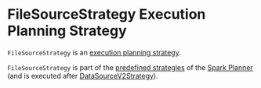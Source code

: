 # FileSourceStrategy Execution Planning Strategy

`FileSourceStrategy` is an [execution planning strategy](SparkStrategy.md).

`FileSourceStrategy` is part of the [predefined strategies](../SparkPlanner.md#strategies) of the [Spark Planner](../SparkPlanner.md) (and is executed after [DataSourceV2Strategy](DataSourceV2Strategy.md)).

<!---
## Review Me

that <<apply, plans scans over collections of files>> (possibly partitioned or bucketed).

```text
import org.apache.spark.sql.execution.datasources.FileSourceStrategy

// Enable INFO logging level to see the details of the strategy
val logger = FileSourceStrategy.getClass.getName.replace("$", "")
import org.apache.log4j.{Level, Logger}
Logger.getLogger(logger).setLevel(Level.INFO)

// Create a bucketed data source table
val tableName = "bucketed_4_id"
spark
  .range(100)
  .write
  .bucketBy(4, "id")
  .sortBy("id")
  .mode("overwrite")
  .saveAsTable(tableName)
val q = spark.table(tableName)
val plan = q.queryExecution.optimizedPlan

val executionPlan = FileSourceStrategy(plan).head

scala> println(executionPlan.numberedTreeString)
00 FileScan parquet default.bucketed_4_id[id#140L] Batched: true, Format: Parquet, Location: InMemoryFileIndex[file:/Users/jacek/dev/apps/spark-2.3.0-bin-hadoop2.7/spark-warehouse/bucketed_4..., PartitionFilters: [], PushedFilters: [], ReadSchema: struct<id:bigint>

import org.apache.spark.sql.execution.FileSourceScanExec
val scan = executionPlan.collectFirst { case fsse: FileSourceScanExec => fsse }.get

scala> :type scan
org.apache.spark.sql.execution.FileSourceScanExec
```

[[shouldPruneBuckets]]
`FileSourceScanExec` supports [Bucket Pruning](../bucketing.md#bucket-pruning) for [LogicalRelation](../logical-operators/LogicalRelation.md)s over [HadoopFsRelation](../connectors/HadoopFsRelation.md) with the [bucketing specification](../connectors/HadoopFsRelation.md#bucketSpec) with the following:

1. There is exactly one bucketing column
1. The number of buckets is greater than 1

```text
// Using the table created above
// There is exactly one bucketing column, i.e. id
// The number of buckets is greater than 1, i.e. 4
val tableName = "bucketed_4_id"
val q = spark.table(tableName).where($"id" isin (50, 90))
val qe = q.queryExecution
val plan = qe.optimizedPlan
scala> println(optimizedPlan.numberedTreeString)
00 Filter id#7L IN (50,90)
01 +- Relation[id#7L] parquet

import org.apache.spark.sql.execution.datasources.FileSourceStrategy

// Enable INFO logging level to see the details of the strategy
val logger = FileSourceStrategy.getClass.getName.replace("$", "")
import org.apache.log4j.{Level, Logger}
Logger.getLogger(logger).setLevel(Level.INFO)

scala> val executionPlan = FileSourceStrategy(plan).head
18/11/18 17:56:53 INFO FileSourceStrategy: Pruning directories with:
18/11/18 17:56:53 INFO FileSourceStrategy: Pruned 2 out of 4 buckets.
18/11/18 17:56:53 INFO FileSourceStrategy: Post-Scan Filters: id#7L IN (50,90)
18/11/18 17:56:53 INFO FileSourceStrategy: Output Data Schema: struct<id: bigint>
18/11/18 17:56:53 INFO FileSourceScanExec: Pushed Filters: In(id, [50,90])
executionPlan: org.apache.spark.sql.execution.SparkPlan = ...

scala> println(executionPlan.numberedTreeString)
00 Filter id#7L IN (50,90)
01 +- FileScan parquet default.bucketed_4_id[id#7L] Batched: true, Format: Parquet, Location: InMemoryFileIndex[file:/Users/jacek/dev/oss/spark/spark-warehouse/bucketed_4_id], PartitionFilters: [], PushedFilters: [In(id, [50,90])], ReadSchema: struct<id:bigint>, SelectedBucketsCount: 2 out of 4
```

[TIP]
====
Enable `INFO` logging level for `org.apache.spark.sql.execution.datasources.FileSourceStrategy` logger to see what happens inside.

Add the following line to `conf/log4j2.properties`:

```
log4j.logger.org.apache.spark.sql.execution.datasources.FileSourceStrategy=INFO
```

Refer to spark-logging.md[Logging].
====

=== [[collectProjectsAndFilters]] `collectProjectsAndFilters` Method

[source, scala]
----
collectProjectsAndFilters(plan: LogicalPlan):
  (Option[Seq[NamedExpression]], Seq[Expression], LogicalPlan, Map[Attribute, Expression])
----

`collectProjectsAndFilters` is a pattern used to destructure a spark-sql-LogicalPlan.md[LogicalPlan] that can be `Project` or `Filter`. Any other `LogicalPlan` give an _all-empty_ response.

=== [[apply]] Applying FileSourceStrategy Strategy to Logical Plan (Executing FileSourceStrategy) -- `apply` Method

[source, scala]
----
apply(plan: LogicalPlan): Seq[SparkPlan]
----

`apply` PhysicalOperation.md#unapply[destructures the input logical plan] into a tuple of projection and filter expressions together with a leaf logical operator.

`apply` only works with spark-sql-LogicalPlan.md[logical plans] that are actually a LogicalRelation.md[LogicalRelation] with a [HadoopFsRelation](../connectors/HadoopFsRelation.md) (possibly as a child of [Project](../logical-operators/Project.md) and `Filter` logical operators).

`apply` computes `partitionKeyFilters` expression set with the filter expressions that are a subset of the [partitionSchema](../connectors/HadoopFsRelation.md#partitionSchema) of the `HadoopFsRelation`.

`apply` prints out the following INFO message to the logs:

```text
Pruning directories with: [partitionKeyFilters]
```

`apply` computes `afterScanFilters` predicate expressions/Expression.md[expressions] that should be evaluated after the scan.

`apply` prints out the following INFO message to the logs:

```
Post-Scan Filters: [afterScanFilters]
```

`apply` computes `readDataColumns` spark-sql-Expression-Attribute.md[attributes] that are the required attributes except the partition columns.

`apply` prints out the following INFO message to the logs:

```
Output Data Schema: [outputSchema]
```

`apply` creates a FileSourceScanExec.md#creating-instance[FileSourceScanExec] physical operator.

If there are any `afterScanFilter` predicate expressions, `apply` creates a <<FilterExec.md#creating-instance, FilterExec>> physical operator with them and the `FileSourceScanExec` operator.

If the <<FilterExec.md#output, output>> of the `FilterExec` physical operator is different from the `projects` expressions, `apply` creates a ProjectExec.md#creating-instance[ProjectExec] physical operator with them and the `FilterExec` or the `FileSourceScanExec` operators.

`apply` is part of [GenericStrategy](../catalyst/GenericStrategy.md#apply) abstraction.
-->
